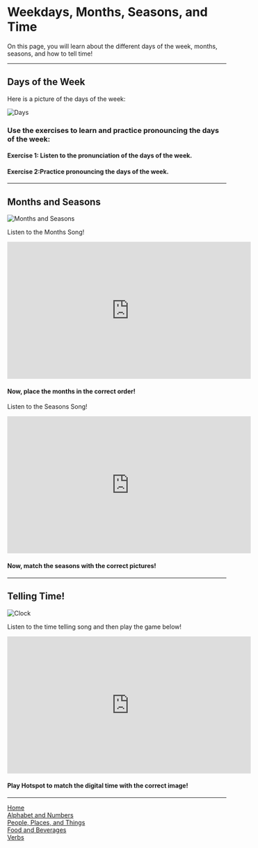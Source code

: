 <h1>Weekdays, Months, Seasons, and Time</h1>

<p>On this page, you will learn about the different days of the week, months, seasons, and how to tell time!</p>

<hr>

<h2>Days of the Week</h2>

<p>Here is a picture of the days of the week:</p>
<img src="https://cdn11.bigcommerce.com/s-swdvv2w64y/images/stencil/1280x1280/products/6820/693729/6266__12531.1576890444.jpg?c=2&imbypass=on" alt="Days">

<h3>Use the exercises to learn and practice pronouncing the days of the week:</h3>
<h4>Exercise 1: Listen to the pronunciation of the days of the week.</h4>

<h4>Exercise 2:Practice pronouncing the days of the week.</h4>

<hr>

<h2>Months and Seasons</h2>
<img src="https://englishfuninstefyclass.files.wordpress.com/2017/05/img_0804.jpg" alt="Months and Seasons">

<p>Listen to the Months Song!</p>
<iframe width="560" height="315" src="https://www.youtube.com/embed/lPeAo1hz8GA" frameborder="0" allow="accelerometer; autoplay; encrypted-media; gyroscope; picture-in-picture" allowfullscreen></iframe>

<h4>Now, place the months in the correct order!</h4>

<p>Listen to the Seasons Song!</p>
<iframe width="560" height="315" src="https://www.youtube.com/embed/8ZjpI6fgYSY" frameborder="0" allow="accelerometer; autoplay; encrypted-media; gyroscope; picture-in-picture" allowfullscreen></iframe>

<h4>Now, match the seasons with the correct pictures!</h4>

<hr>

<h2>Telling Time!</h2>
<img src="https://i.pinimg.com/originals/e4/a7/34/e4a734510a1dba0a41cb75958f84ef09.jpg" alt="Clock">

<p>Listen to the time telling song and then play the game below!</p>
<iframe width="560" height="315" src="https://www.youtube.com/embed/RBvmO7NgUp0" frameborder="0" allow="accelerometer; autoplay; encrypted-media; gyroscope; picture-in-picture" allowfullscreen></iframe>

<h4>Play Hotspot to match the digital time with the correct image!</h4>

<hr>
<a href="index.html">Home</a> <br>
 <a href="alphabetandnumbers.html">Alphabet and Numbers</a> <br>
 <a href="peopleplacesandthings.html">People, Places, and Things</a> <br>
 <a href="foodandbeverages.html">Food and Beverages</a> <br>
 <a href="verbs.html">Verbs</a>
